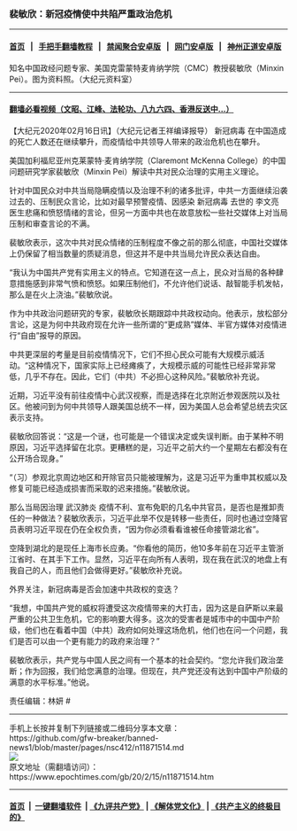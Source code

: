 ### 裴敏欣：新冠疫情使中共陷严重政治危机
------------------------

#### [首页](https://github.com/gfw-breaker/banned-news1/blob/master/README.md) &nbsp;&nbsp;|&nbsp;&nbsp; [手把手翻墙教程](https://github.com/gfw-breaker/guides/wiki) &nbsp;&nbsp;|&nbsp;&nbsp; [禁闻聚合安卓版](https://github.com/gfw-breaker/bn-android) &nbsp;&nbsp;|&nbsp;&nbsp; [网门安卓版](https://github.com/oGate2/oGate) &nbsp;&nbsp;|&nbsp;&nbsp; [神州正道安卓版](https://github.com/SzzdOgate/update) 



<div><img alt="" class="aligncenter wp-post-image" src="https://i.epochtimes.com/assets/uploads/2019/04/c0fa59688168f08cbaf5ec4a2ff19a66-600x400.jpg"/>
<div class="red16 caption">
 知名中国政经问题专家、美国克雷蒙特麦肯纳学院（CMC）教授裴敏欣（Minxin Pei）。图为资料照。（大纪元资料室）
</div>
</div><hr/>

#### [翻墙必看视频（文昭、江峰、法轮功、八九六四、香港反送中...）](https://github.com/gfw-breaker/banned-news1/blob/master/pages/link3.md)

<div><p>
 【大纪元2020年02月16日讯】（大纪元记者王祥编译报导）
 <ok href="https://www.epochtimes.com/gb/tag/%E6%96%B0%E5%86%A0%E7%97%85%E6%AF%92.html">
  新冠病毒
 </ok>
 在中国造成的死亡人数还在继续攀升，而疫情给中共领导人带来的政治危机也在攀升。
</p>
<p>
 美国加利福尼亚州克莱蒙特·麦肯纳学院（Claremont McKenna College）的中国问题研究学家裴敏欣（Minxin Pei）解读中共对民众治理的实用主义理论。
</p>
<p>
 针对中国民众对中共当局隐瞒疫情以及治理不利的诸多批评，中共一方面继续沿袭过去的、压制民众言论，比如对最早预警疫情、因感染
 <ok href="https://www.epochtimes.com/gb/tag/%E6%96%B0%E5%86%A0%E7%97%85%E6%AF%92.html">
  新冠病毒
 </ok>
 去世的
 <ok href="https://www.epochtimes.com/gb/tag/%E6%9D%8E%E6%96%87%E4%BA%AE.html">
  李文亮
 </ok>
 医生悲痛和愤怒情绪的言论，但另一方面中共也在故意放松一些社交媒体上对当局压制和审查言论的不满。
</p>
<p>
 裴敏欣表示，这次中共对民众情绪的压制程度不像之前的那么彻底，中国社交媒体上仍保留了相当数量的质疑消息，但这并不是中共当局允许民众表达自由。
</p>
<p>
 “我认为中国共产党有实用主义的特点。它知道在这一点上，民众对当局的各种肆意措施感到非常气愤和愤怒。如果压制他们，不允许他们说话、敲智能手机发帖，那么是在火上浇油。”裴敏欣说。
</p>
<p>
 作为中共政治问题研究的专家，裴敏欣长期跟踪中共政权动向。他表示，放松部分言论，这是为何中共政府现在允许一些所谓的“更成熟”媒体、半官方媒体对疫情进行“自由”报导的原因。
</p>
<p>
 中共更深层的考量是目前疫情情况下，它们不担心民众可能有大规模示威活动。“这种情况下，国家实际上已经瘫痪了，大规模示威的可能性已经非常非常低，几乎不存在。因此，它们（中共）不必担心这种风险。”裴敏欣补充说。
</p>
<p>
 近期，习近平没有前往疫情中心武汉视察，而是选择在北京附近参观医院以及社区。他被问到为何中共领导人跟美国总统不一样，因为美国人总会希望总统去灾区表示支持。
</p>
<p>
 裴敏欣回答说：“这是一个谜，也可能是一个错误决定或失误判断。由于某种不明原因，习近平选择留在北京。更糟糕的是，习近平之前大约一个星期左右都没有在公开场合现身。”
</p>
<p>
 “（习）参观北京周边地区和开除官员只能被理解为，这是习近平为重申其权威以及修复可能已经造成损害而采取的迟来措施。”裴敏欣说。
</p>
<p>
 那么当局因治理
 <ok href="https://www.epochtimes.com/gb/tag/%E6%AD%A6%E6%B1%89%E8%82%BA%E7%82%8E.html">
  武汉肺炎
 </ok>
 疫情不利、宣布免职的几名中共官员，是否也是推卸责任的一种做法？裴敏欣表示，习近平此举不仅是转移一些责任，同时也通过空降官员表明习近平现在仍在全权负责，“因为你必须看看谁被任命接管湖北省”。
</p>
<p>
 空降到湖北的是现任上海市长应勇。“你看他的简历，他10多年前在习近平主管浙江省时、在其手下工作。显然，习近平在向所有人表明，现在我在武汉的地盘上有我自己的人，而且他们会做得更好。”裴敏欣补充说。
</p>
<p>
 外界关注，新冠病毒是否会加速中共政权的变迭？
</p>
<p>
 “我想，中国共产党的威权将遭受这次疫情带来的大打击，因为这是自萨斯以来最严重的公共卫生危机，它的影响要大得多。这次的受害者是城市中的中国中产阶级，他们也在看着中国（中共）政府如何处理这场危机，他们也在问一个问题，我们是否可以由一个更有能力的政府来治理？”
</p>
<p>
 裴敏欣表示，共产党与中国人民之间有一个基本的社会契约。“您允许我们政治垄断；作为回报，我们给您满意的治理。但现在，共产党还没有达到中国中产阶级的满意的水平标准。”他说。
</p>
<p>
 责任编辑：林妍 #
</p>
</div>
<hr/>
手机上长按并复制下列链接或二维码分享本文章：<br/>
https://github.com/gfw-breaker/banned-news1/blob/master/pages/nsc412/n11871514.md <br/>
<a href='https://github.com/gfw-breaker/banned-news1/blob/master/pages/nsc412/n11871514.md'><img src='https://github.com/gfw-breaker/banned-news1/blob/master/pages/nsc412/n11871514.md.png'/></a> <br/>
原文地址（需翻墙访问）：https://www.epochtimes.com/gb/20/2/15/n11871514.htm


------------------------
#### [首页](https://github.com/gfw-breaker/banned-news1/blob/master/README.md) &nbsp;|&nbsp; [一键翻墙软件](https://github.com/gfw-breaker/nogfw/blob/master/README.md) &nbsp;| [《九评共产党》](https://github.com/gfw-breaker/9ping.md/blob/master/README.md#九评之一评共产党是什么) | [《解体党文化》](https://github.com/gfw-breaker/jtdwh.md/blob/master/README.md) | [《共产主义的终极目的》](https://github.com/gfw-breaker/gczydzjmd.md/blob/master/README.md)


<img src='http://gfw-breaker.win/banned-news/pages/nsc412/n11871514.md' width='0px' height='0px'/>